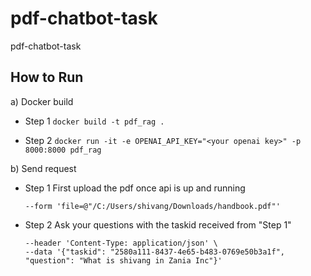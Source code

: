 # pdf-chatbot-task
pdf-chatbot-task


## How to Run


a) Docker build
- Step 1
  ```docker build -t pdf_rag . ```

- Step 2
  ```docker run -it -e OPENAI_API_KEY="<your openai key>" -p 8000:8000 pdf_rag```

b) Send request

- Step 1
  First upload the pdf once api is up and running
  ``` curl --location 'http://localhost:8000/upload' \
  --form 'file=@"/C:/Users/shivang/Downloads/handbook.pdf"'
  ```

- Step 2
  Ask your questions with the taskid received from "Step 1"
  ```curl --location 'http://localhost:8000/query' \
  --header 'Content-Type: application/json' \
  --data '{"taskid": "2580a111-8437-4e65-b483-0769e50b3a1f", "question": "What is shivang in Zania Inc"}'
  ```
  

